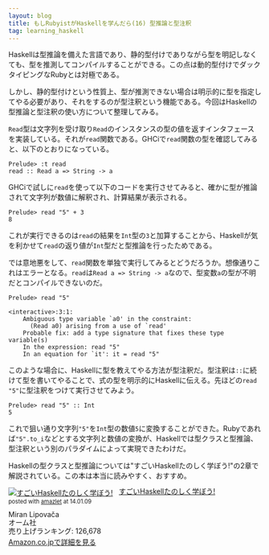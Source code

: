 ```yaml
---
layout: blog
title: もしRubyistがHaskellを学んだら(16) 型推論と型注釈
tag: learning_haskell
---
```




Haskellは型推論を備えた言語であり、静的型付けでありながら型を明記しなくても、型を推測してコンパイルすることができる。この点は動的型付けでダックタイピングなRubyとは対極である。

しかし、静的型付けという性質上、型が推測できない場合は明示的に型を指定してやる必要があり、それをするのが型注釈という機能である。今回はHaskellの型推論と型注釈の使い方について整理してみる。

`Read`型は文字列を受け取り`Read`のインスタンスの型の値を返すインタフェースを実装している。それが`read`関数である。GHCiで`read`関数の型を確認してみると、以下のとおりになっている。

~~~~
Prelude> :t read
read :: Read a => String -> a
~~~~

GHCiで試しに`read`を使って以下のコードを実行させてみると、確かに型が推論されて文字列が数値に解釈され、計算結果が表示される。

~~~~
Prelude> read "5" + 3
8
~~~~

これが実行できるのは`read`の結果を`Int`型の`3`と加算することから、Haskellが気を利かせて`read`の返り値が`Int`型だと型推論を行ったためである。

では意地悪をして、`read`関数を単独で実行してみるとどうだろうか。想像通りこれはエラーとなる。`read`は`Read a => String -> a`なので、型変数`a`の型が不明だとコンパイルできないのだ。

~~~~
Prelude> read "5"

<interactive>:3:1:
    Ambiguous type variable `a0' in the constraint:
      (Read a0) arising from a use of `read'
    Probable fix: add a type signature that fixes these type variable(s)
    In the expression: read "5"
    In an equation for `it': it = read "5"
~~~~

このような場合に、Haskellに型を教えてやる方法が型注釈だ。型注釈は`::`に続けて型を書いてやることで、式の型を明示的にHaskellに伝える。先ほどの`read "5"`に型注釈をつけて実行させてみよう。

~~~~
Prelude> read "5" :: Int
5
~~~~

これで狙い通り文字列`"5"`を`Int`型の数値`5`に変換することができた。Rubyであれば`"5".to_i`などとする文字列と数値の変換が、Haskellでは型クラスと型推論、型注釈という別のパラダイムによって実現できたわけだ。

Haskellの型クラスと型推論については"すごいHaskellたのしく学ぼう!"の2章で解説されている。この本は本当に読みやすく、おすすめ。

<div class="amazlet-box" style="margin-bottom:0px;"><div class="amazlet-image" style="float:left;margin:0px 12px 1px 0px;"><a href="http://www.amazon.co.jp/exec/obidos/ASIN/4274068854/xmisao-22/ref=nosim/" name="amazletlink" target="_blank"><img src="https://images-fe.ssl-images-amazon.com/images/I/51P6NdS4IGL._SL160_.jpg" alt="すごいHaskellたのしく学ぼう!" style="border: none;" /></a></div><div class="amazlet-info" style="line-height:120%; margin-bottom: 10px"><div class="amazlet-name" style="margin-bottom:10px;line-height:120%"><a href="http://www.amazon.co.jp/exec/obidos/ASIN/4274068854/xmisao-22/ref=nosim/" name="amazletlink" target="_blank">すごいHaskellたのしく学ぼう!</a><div class="amazlet-powered-date" style="font-size:80%;margin-top:5px;line-height:120%">posted with <a href="http://www.amazlet.com/" title="amazlet" target="_blank">amazlet</a> at 14.01.09</div></div><div class="amazlet-detail">Miran Lipovača <br />オーム社 <br />売り上げランキング: 126,678<br /></div><div class="amazlet-sub-info" style="float: left;"><div class="amazlet-link" style="margin-top: 5px"><a href="http://www.amazon.co.jp/exec/obidos/ASIN/4274068854/xmisao-22/ref=nosim/" name="amazletlink" target="_blank">Amazon.co.jpで詳細を見る</a></div></div></div><div class="amazlet-footer" style="clear: left"></div></div>
